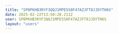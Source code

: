 ```yaml
---
title: "SP0PKHB3RYF3QQJ1MPE5S0F47AZJFT8JJDYTH6S"
date: 2025-02-22T13:50:20.211Z
user: SP0PKHB3RYF3QQJ1MPE5S0F47AZJFT8JJDYTH6S
layout: "users"
---
```

    